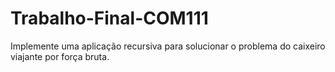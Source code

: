 # Trabalho-Final-COM111
Implemente uma aplicação recursiva para solucionar o problema do caixeiro viajante por força bruta.
